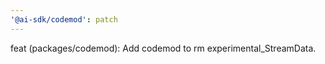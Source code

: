 ```yaml
---
'@ai-sdk/codemod': patch
---
```


feat (packages/codemod): Add codemod to rm experimental_StreamData.
